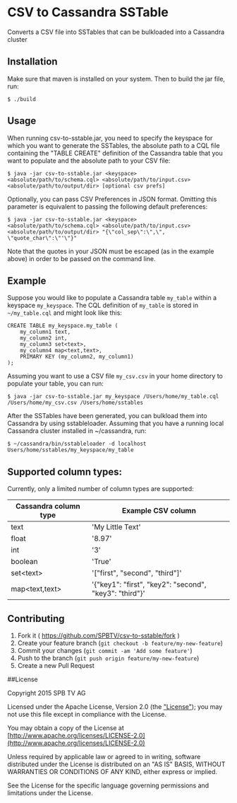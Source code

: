 

# CSV to Cassandra SSTable

Converts a CSV file into SSTables that can be bulkloaded into a Cassandra cluster

## Installation

Make sure that maven is installed on your system. Then to build the jar file, run:

    $ ./build

## Usage

When running csv-to-sstable.jar, you need to specify the keyspace for which you want to generate the SSTables, the absolute path to a CQL file containing the "TABLE CREATE" definition of the Cassandra table that you want to populate and the absolute path to your CSV file:

    $ java -jar csv-to-sstable.jar <keyspace> <absolute/path/to/schema.cql> <absolute/path/to/input.csv> <absolute/path/to/output/dir> [optional csv prefs]

Optionally, you can pass CSV Preferences in JSON format. Omitting this parameter is equivalent to passing the following default preferences:

    $ java -jar csv-to-sstable.jar <keyspace> <absolute/path/to/schema.cql> <absolute/path/to/input.csv> <absolute/path/to/output/dir> "{\"col_sep\":\",\", \"quote_char\":\"'\"}"

Note that the quotes in your JSON must be escaped (as in the example above) in order to be passed on the command line.

## Example

Suppose you would like to populate a Cassandra table `my_table` within a keyspace `my_keyspace`.  The CQL definition of `my_table` is stored in `~/my_table.cql` and might look like this:

```cql
CREATE TABLE my_keyspace.my_table (
    my_column1 text,
    my_column2 int,
    my_column3 set<text>,
    my_column4 map<text,text>,
    PRIMARY KEY (my_column2, my_column1)
);
```

Assuming you want to use a CSV file `my_csv.csv` in your home directory to populate your table, you can run:

    $ java -jar csv-to-sstable.jar my_keyspace /Users/home/my_table.cql /Users/home/my_csv.csv /Users/home/sstables


After the SSTables have been generated, you can bulkload them into Cassandra by using sstableloader. Assuming that you have a running local Cassandra cluster installed in ~/cassandra, run:

    $ ~/cassandra/bin/sstableloader -d localhost Users/home/sstables/my_keyspace/my_table

## Supported column types:

Currently, only a limited number of column types are supported:

Cassandra column type  | Example CSV column
---------------------- | --------------------
text   | 'My Little Text'
float  | '8.97'
int    | '3'
boolean | 'True'
set&lt;text&gt; | '["first", "second", "third"]'
map&lt;text,text&gt; | '{"key1": "first", "key2": "second", "key3": "third"}'


## Contributing

1. Fork it ( https://github.com/SPBTV/csv-to-sstable/fork )
2. Create your feature branch (`git checkout -b feature/my-new-feature`)
3. Commit your changes (`git commit -am 'Add some feature'`)
4. Push to the branch (`git push origin feature/my-new-feature`)
5. Create a new Pull Request

##License

Copyright 2015 SPB TV AG

Licensed under the Apache License, Version 2.0 (the ["License"](LICENSE)); you may not use this file except in compliance with the License.

You may obtain a copy of the License at [http://www.apache.org/licenses/LICENSE-2.0](http://www.apache.org/licenses/LICENSE-2.0)

Unless required by applicable law or agreed to in writing, software distributed under the License is distributed on an "AS IS" BASIS, WITHOUT WARRANTIES OR CONDITIONS OF ANY KIND, either express or implied.

See the License for the specific language governing permissions and limitations under the License.
